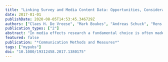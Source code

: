 ```yaml
---
title: "Linking Survey and Media Content Data: Opportunities, Considerations, and Pitfalls"
date: 2017-01-01
publishDate: 2020-08-05T14:53:45.346729Z
authors: ["Claes H. De Vreese", "Mark Boukes", "Andreas Schuck", "Rens Vliegenthart", "Linda Bos", "Yph Lelkes"]
publication_types: ["2"]
abstract: "In media effects research a fundamental choice is often made between (field) experiments or observational studies that rely on survey data in combination with data about the information environment or media coverage. Such studies linking survey data and media content data are often dubbed “linkage studies.” On the one hand, such designs are the state of the art in our field and on the other hand, they come with a long list of challenges and choices. This article reviews the rationales for linkage studies, outlines different types of linkage studies, reviews the state-of-the-art in this area, discusses which survey and content items to use in an analysis, reviews different types of analyses, outlines considerations for alternative specifications, and provides a step-by-step example."
featured: false
publication: "*Communication Methods and Measures*"
tags: ["mypubs"]
doi: "10.1080/19312458.2017.1380175"
---
```



